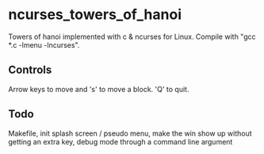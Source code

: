 # ncurses_towers_of_hanoi
Towers of hanoi implemented with c & ncurses for Linux. Compile with "gcc *.c -lmenu -lncurses".

## Controls
Arrow keys to move and 's' to move a block. 'Q' to quit.

## Todo
Makefile,
init splash screen / pseudo menu,
make the win show up without getting an extra key,
debug mode through a command line argument
